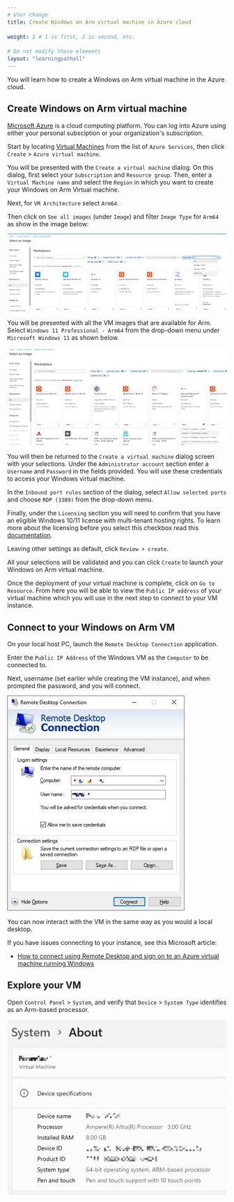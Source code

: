 ```yaml
---
# User change
title: Create Windows on Arm virtual machine in Azure cloud

weight: 2 # 1 is first, 2 is second, etc.

# Do not modify these elements
layout: "learningpathall"
---
```

You will learn how to create a Windows on Arm virtual machine in the Azure cloud.

## Create Windows on Arm virtual machine

[Microsoft Azure](https://portal.azure.com/#home) is a cloud computing platform. You can log into Azure using either your personal subsciption or your organization's subscription.

Start by locating [Virtual Machines](https://portal.azure.com/#view/HubsExtension/BrowseResource/resourceType/Microsoft.Compute%2FVirtualMachines) from the list of `Azure Services`, then click `Create` > `Azure virtual machine`.

You will be presented with the `Create a virtual machine` dialog. On this dialog, first select your `Subscription` and `Resource group`. Then, enter a `Virtual Machine name` and select the `Region` in which you want to create your Windows on Arm Virtual machine.  

Next, for `VM Architecture` select `Arm64`.

Then click on `See all images` (under `Image`) and filter `Image Type` for `Arm64` as show in the image below:

![img1](Images/azure1.png)

You will be presented with all the VM images that are available for Arm. Select `Windows 11 Professional - Arm64` from the drop-down menu under `Microsoft Windows 11` as shown below.

![img2](Images/azure2.png)

You will then be returned to the `Create a virtual machine` dialog screen with your selections. Under the `Administrator account` section enter a `Username` and `Password` in the fields provided. You will use these credentials to access your Windows virtual machine.

In the `Inbound port rules` section of the dialog, select `Allow selected ports` and choose `RDP (3389)` from the drop-down menu.

Finally, under the `Licensing` section you will need to confirm that you have an eligible Windows 10/11 license with multi-tenant hosting rights. To learn more about the licensing before you select this checkbox read this [documentation](https://learn.microsoft.com/en-us/azure/virtual-machines/windows/windows-desktop-multitenant-hosting-deployment).

Leaving other settings as default, click `Review + create`.

All your selections will be validated and you can click `Create` to launch your Windows on Arm virtual machine.

Once the deployment of your virtual machine is complete, click on `Go to Resource`. From here you will be able to view the `Public IP address` of your virtual machine which you will use in the next step to connect to your VM instance. 

## Connect to your Windows on Arm VM

On your local host PC, launch the `Remote Desktop Connection` application.

Enter the `Public IP Address` of the Windows VM as the `Computer` to be connected to.

Next, username (set earlier while creating the VM instance), and when prompted the password, and you will connect.

![RDP #center](Images/rdp.png)

You can now interact with the VM in the same way as you would a local desktop.

If you have issues connecting to your instance, see this Microsoft article:
* [How to connect using Remote Desktop and sign on to an Azure virtual machine running Windows](https://learn.microsoft.com/en-us/azure/virtual-machines/windows/connect-rdp)

## Explore your VM

Open `Control Panel` > `System`, and verify that `Device` > `System Type` identifies as an Arm-based processor.

![System #center](Images/system.png)
